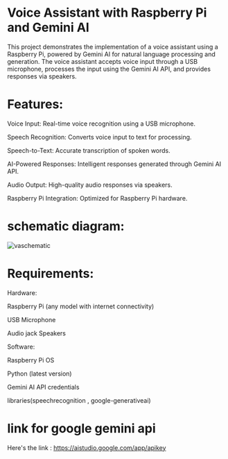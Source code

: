 # Voice Assistant with Raspberry Pi and Gemini AI
This project demonstrates the implementation of a voice assistant using a Raspberry Pi, powered by Gemini AI for natural language processing and generation. The voice assistant accepts voice input through a USB microphone, processes the input using the Gemini AI API, and provides responses via speakers. 

# Features:

Voice Input: Real-time voice recognition using a USB microphone. 

Speech Recognition: Converts voice input to text for processing.

Speech-to-Text: Accurate transcription of spoken words.

AI-Powered Responses: Intelligent responses generated through Gemini AI API.

Audio Output: High-quality audio responses via speakers.

Raspberry Pi Integration: Optimized for Raspberry Pi hardware.

# schematic diagram:

![vaschematic](https://github.com/user-attachments/assets/7bc9cf1b-1cf7-43c6-9d10-3baf7dd80d73)


# Requirements:

Hardware:

Raspberry Pi (any model with internet connectivity)

USB Microphone

Audio jack Speakers

Software:

Raspberry Pi OS

Python (latest version)

Gemini AI API credentials

libraries(speechrecognition , google-generativeai)

# link for google gemini api 
Here's the link : https://aistudio.google.com/app/apikey

